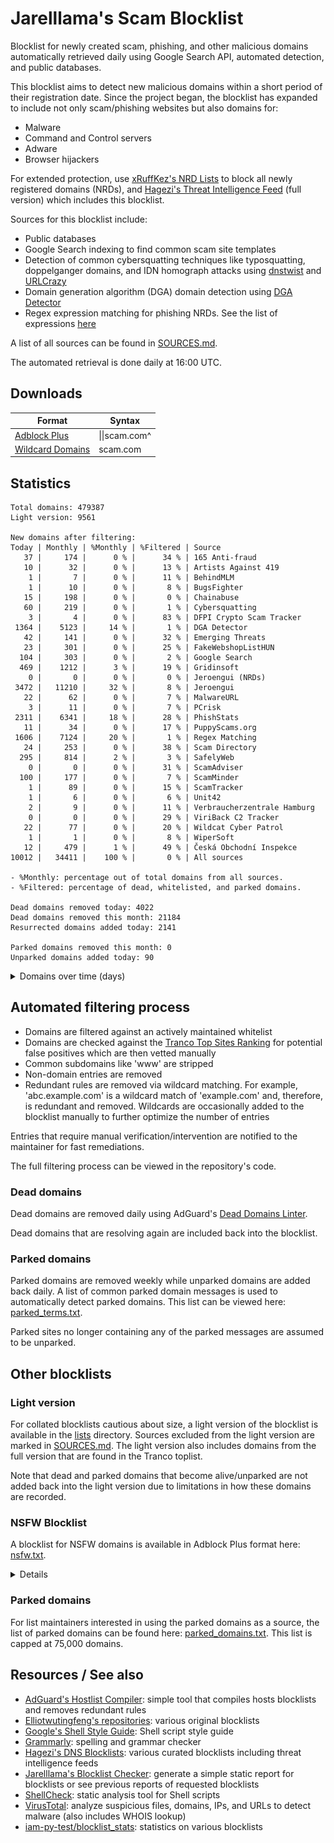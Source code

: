 # Jarelllama's Scam Blocklist

Blocklist for newly created scam, phishing, and other malicious domains automatically retrieved daily using Google Search API, automated detection, and public databases.

This blocklist aims to detect new malicious domains within a short period of their registration date. Since the project began, the blocklist has expanded to include not only scam/phishing websites but also domains for:

- Malware
- Command and Control servers
- Adware
- Browser hijackers

For extended protection, use [xRuffKez's NRD Lists](https://github.com/xRuffKez/NRD) to block all newly registered domains (NRDs), and [Hagezi's Threat Intelligence Feed](https://github.com/hagezi/dns-blocklists?tab=readme-ov-file#tif) (full version) which includes this blocklist.

Sources for this blocklist include:

- Public databases
- Google Search indexing to find common scam site templates
- Detection of common cybersquatting techniques like typosquatting, doppelganger domains, and IDN homograph attacks using [dnstwist](https://github.com/elceef/dnstwist) and [URLCrazy](https://github.com/urbanadventurer/urlcrazy)
- Domain generation algorithm (DGA) domain detection using [DGA Detector](https://github.com/exp0se/dga_detector)
- Regex expression matching for phishing NRDs. See the list of expressions [here](https://github.com/jarelllama/Scam-Blocklist/blob/main/config/phishing_detection.csv)

A list of all sources can be found in [SOURCES.md](https://github.com/jarelllama/Scam-Blocklist/blob/main/SOURCES.md).

The automated retrieval is done daily at 16:00 UTC.

## Downloads

| Format | Syntax |
| --- | --- |
| [Adblock Plus](https://raw.githubusercontent.com/jarelllama/Scam-Blocklist/main/lists/adblock/scams.txt) | \|\|scam.com^ |
| [Wildcard Domains](https://raw.githubusercontent.com/jarelllama/Scam-Blocklist/main/lists/wildcard_domains/scams.txt) | scam.com |

## Statistics

``` text
Total domains: 479387
Light version: 9561

New domains after filtering:
Today | Monthly | %Monthly | %Filtered | Source
   37 |     174 |      0 % |      34 % | 165 Anti-fraud
   10 |      32 |      0 % |      13 % | Artists Against 419
    1 |       7 |      0 % |      11 % | BehindMLM
    1 |      10 |      0 % |       8 % | BugsFighter
   15 |     198 |      0 % |       0 % | Chainabuse
   60 |     219 |      0 % |       1 % | Cybersquatting
    3 |       4 |      0 % |      83 % | DFPI Crypto Scam Tracker
 1364 |    5123 |     14 % |       1 % | DGA Detector
   42 |     141 |      0 % |      32 % | Emerging Threats
   23 |     301 |      0 % |      25 % | FakeWebshopListHUN
  104 |     303 |      0 % |       2 % | Google Search
  469 |    1212 |      3 % |      19 % | Gridinsoft
    0 |       0 |      0 % |       0 % | Jeroengui (NRDs)
 3472 |   11210 |     32 % |       8 % | Jeroengui
   22 |      62 |      0 % |       7 % | MalwareURL
    3 |      11 |      0 % |       7 % | PCrisk
 2311 |    6341 |     18 % |      28 % | PhishStats
   11 |      34 |      0 % |      17 % | PuppyScams.org
 1606 |    7124 |     20 % |       1 % | Regex Matching
   24 |     253 |      0 % |      38 % | Scam Directory
  295 |     814 |      2 % |       3 % | SafelyWeb
    0 |       0 |      0 % |      31 % | ScamAdviser
  100 |     177 |      0 % |       7 % | ScamMinder
    1 |      89 |      0 % |      15 % | ScamTracker
    1 |       6 |      0 % |       6 % | Unit42
    2 |       9 |      0 % |      11 % | Verbraucherzentrale Hamburg
    0 |       0 |      0 % |      29 % | ViriBack C2 Tracker
   22 |      77 |      0 % |      20 % | Wildcat Cyber Patrol
    1 |       1 |      0 % |       8 % | WiperSoft
   12 |     479 |      1 % |      49 % | Česká Obchodní Inspekce
10012 |   34411 |    100 % |       0 % | All sources

- %Monthly: percentage out of total domains from all sources.
- %Filtered: percentage of dead, whitelisted, and parked domains.

Dead domains removed today: 4022
Dead domains removed this month: 21184
Resurrected domains added today: 2141

Parked domains removed this month: 0
Unparked domains added today: 90
```

<details>
<summary>Domains over time (days)</summary>

![Domains over time](https://raw.githubusercontent.com/iam-py-test/blocklist_stats/main/stats/Jarelllamas_Scam_Blocklist.png)

Courtesy of iam-py-test/blocklist_stats.
</details>

## Automated filtering process

- Domains are filtered against an actively maintained whitelist
- Domains are checked against the [Tranco Top Sites Ranking](https://tranco-list.eu/) for potential false positives which are then vetted manually
- Common subdomains like 'www' are stripped
- Non-domain entries are removed
- Redundant rules are removed via wildcard matching. For example, 'abc.example.com' is a wildcard match of 'example.com' and, therefore, is redundant and removed. Wildcards are occasionally added to the blocklist manually to further optimize the number of entries

Entries that require manual verification/intervention are notified to the maintainer for fast remediations.

The full filtering process can be viewed in the repository's code.

### Dead domains

Dead domains are removed daily using AdGuard's [Dead Domains Linter](https://github.com/AdguardTeam/DeadDomainsLinter).

Dead domains that are resolving again are included back into the blocklist.

### Parked domains

Parked domains are removed weekly while unparked domains are added back daily. A list of common parked domain messages is used to automatically detect parked domains. This list can be viewed here: [parked_terms.txt](https://github.com/jarelllama/Scam-Blocklist/blob/main/config/parked_terms.txt).

Parked sites no longer containing any of the parked messages are assumed to be unparked.

## Other blocklists

### Light version

For collated blocklists cautious about size, a light version of the blocklist is available in the [lists](https://github.com/jarelllama/Scam-Blocklist/tree/main/lists) directory. Sources excluded from the light version are marked in [SOURCES.md](https://github.com/jarelllama/Scam-Blocklist/blob/main/SOURCES.md). The light version also includes domains from the full version that are found in the Tranco toplist.

Note that dead and parked domains that become alive/unparked are not added back into the light version due to limitations in how these domains are recorded.

### NSFW Blocklist

A blocklist for NSFW domains is available in Adblock Plus format here:
[nsfw.txt](https://raw.githubusercontent.com/jarelllama/Scam-Blocklist/main/lists/adblock/nsfw.txt).

<details>
<summary>Details</summary>
<ul>
<li>Domains are automatically retrieved from the Tranco Top Sites Ranking daily</li>
<li>Dead domains are removed daily</li>
<li>Note that resurrected domains are not added back</li>
<li>Note that parked domains are not checked for</li>
</ul>
Total domains: 13679
<br>
<br>
This blocklist does not just include adult videos, but also NSFW content of the artistic variety (rule34, illustrations, etc).
</details>

### Parked domains

For list maintainers interested in using the parked domains as a source, the list of parked domains can be found here: [parked_domains.txt](https://github.com/jarelllama/Scam-Blocklist/blob/main/data/parked_domains.txt). This list is capped at 75,000 domains.

## Resources / See also

- [AdGuard's Hostlist Compiler](https://github.com/AdguardTeam/HostlistCompiler): simple tool that compiles hosts blocklists and removes redundant rules
- [Elliotwutingfeng's repositories](https://github.com/elliotwutingfeng?tab=repositories): various original blocklists
- [Google's Shell Style Guide](https://google.github.io/styleguide/shellguide.html): Shell script style guide
- [Grammarly](https://grammarly.com/): spelling and grammar checker
- [Hagezi's DNS Blocklists](https://github.com/hagezi/dns-blocklists): various curated blocklists including threat intelligence feeds
- [Jarelllama's Blocklist Checker](https://github.com/jarelllama/Blocklist-Checker): generate a simple static report for blocklists or see previous reports of requested blocklists
- [ShellCheck](https://github.com/koalaman/shellcheck): static analysis tool for Shell scripts
- [VirusTotal](https://www.virustotal.com/): analyze suspicious files, domains, IPs, and URLs to detect malware (also includes WHOIS lookup)
- [iam-py-test/blocklist_stats](https://github.com/iam-py-test/blocklist_stats): statistics on various blocklists
